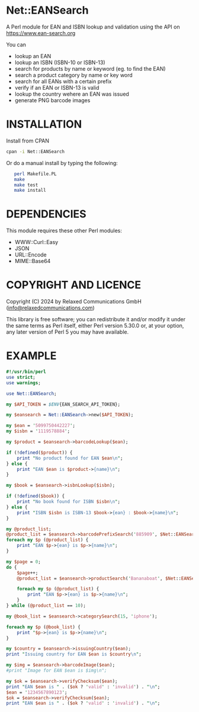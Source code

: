 # Net::EANSearch

A Perl module for EAN and ISBN lookup and validation using the API on https://www.ean-search.org

You can
- lookup an EAN
- lookup an ISBN (ISBN-10 or ISBN-13)
- search for products by name or keyword (eg. to find the EAN)
- search a product category by name or key word
- search for all EANs with a certain prefix
- verify if an EAN or ISBN-13 is valid
- lookup the country wehere an EAN was issued
- generate PNG barcode images

# INSTALLATION

Install from CPAN

```sh
cpan -i Net::EANSearch
```

Or do a manual install by typing the following:

```sh
   perl Makefile.PL
   make
   make test
   make install
```

# DEPENDENCIES

This module requires these other Perl modules:

- WWW::Curl::Easy
- JSON
- URL::Encode
- MIME::Base64


# COPYRIGHT AND LICENCE

Copyright (C) 2024 by Relaxed Communications GmbH (info@relaxedcommunications.com)

This library is free software; you can redistribute it and/or modify
it under the same terms as Perl itself, either Perl version 5.30.0 or,
at your option, any later version of Perl 5 you may have available.


# EXAMPLE

```perl
#!/usr/bin/perl
use strict;
use warnings;

use Net::EANSearch;

my $API_TOKEN = $ENV{EAN_SEARCH_API_TOKEN};

my $eansearch = Net::EANSearch->new($API_TOKEN);

my $ean = '5099750442227';
my $isbn = '1119578884';

my $product = $eansearch->barcodeLookup($ean);

if (!defined($product)) {
	print "No product found for EAN $ean\n";
} else {
	print "EAN $ean is $product->{name}\n";
}

my $book = $eansearch->isbnLookup($isbn);

if (!defined($book)) {
	print "No book found for ISBN $isbn\n";
} else {
	print "ISBN $isbn is ISBN-13 $book->{ean} : $book->{name}\n";
}

my @product_list;
@product_list = $eansearch->barcodePrefixSearch('885909', $Net::EANSearch::ENGLISH);
foreach my $p (@product_list) {
	print "EAN $p->{ean} is $p->{name}\n";
}

my $page = 0;
do {
	$page++;
	@product_list = $eansearch->productSearch('Bananaboat', $Net::EANSearch::ALL_LANGUAGES, $page);

	foreach my $p (@product_list) {
		print "EAN $p->{ean} is $p->{name}\n";
	}
} while (@product_list == 10);

my @book_list = $eansearch->categorySearch(15, 'iphone');

foreach my $p (@book_list) {
	print "$p->{ean} is $p->{name}\n";
}

my $country = $eansearch->issuingCountry($ean);
print "Issuing country for EAN $ean is $country\n";

my $img = $eansearch->barcodeImage($ean);
#print "Image for EAN $ean is $img\n";

my $ok = $eansearch->verifyChecksum($ean);
print "EAN $ean is " . ($ok ? 'valid' : 'invalid') . "\n";
$ean = '1234567890123';
$ok = $eansearch->verifyChecksum($ean);
print "EAN $ean is " . ($ok ? 'valid' : 'invalid') . "\n";
```

